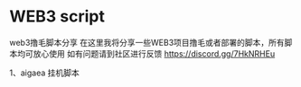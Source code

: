 # WEB3 script
web3撸毛脚本分享
在这里我将分享一些WEB3项目撸毛或者部署的脚本，所有脚本均可放心使用
如有问题请到社区进行反馈  https://discord.gg/7HkNRHEu

1、aigaea 挂机脚本
